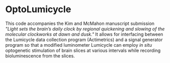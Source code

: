# OptoLumicycle
This code accompanies the Kim and McMahon manuscript submission <i>"Light sets the brain’s daily clock by regional quickening and slowing of the molecular clockworks at dawn and dusk."</i> It allows for interfacing between the Lumicycle data collection program (Actimetrics) and a signal generator program so that a modified luminometer Lumicycle can employ <i> in situ</i> optogenetic stimulation of brain slices at various intervals while recording bioluminescence from the slices.
